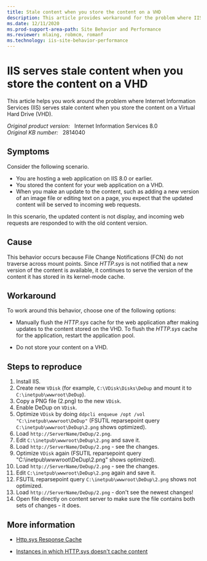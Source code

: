 ```yaml
---
title: Stale content when you store the content on a VHD
description: This article provides workaround for the problem where IIS serves stale content when you store the content on a VHD.
ms.date: 12/11/2020
ms.prod-support-area-path: Site Behavior and Performance
ms.reviewer: mlaing, robmcm, romanf
ms.technology: iis-site-behavior-performance
---
```

# IIS serves stale content when you store the content on a VHD

This article helps you work around the problem where Internet Information Services (IIS) serves stale content when you store the content on a Virtual Hard Drive (VHD).

_Original product version:_ &nbsp; Internet Information Services 8.0  
_Original KB number:_ &nbsp; 2814040

## Symptoms

Consider the following scenario.

- You are hosting a web application on IIS 8.0 or earlier.
- You stored the content for your web application on a VHD.
- When you make an update to the content, such as adding a new version of an image file or editing text on a page, you expect that the updated content will be served to incoming web requests.

In this scenario, the updated content is not display, and incoming web requests are responded to with the old content version.

## Cause

This behavior occurs because File Change Notifications (FCN) do not traverse across mount points. Since *HTTP.sys* is not notified that a new version of the content is available, it continues to serve the version of the content it has stored in its kernel-mode cache.

## Workaround

To work around this behavior, choose one of the following options:

- Manually flush the *HTTP.sys* cache for the web application after making updates to the content stored on the VHD. To flush the *HTTP.sys* cache for the application, restart the application pool.

- Do not store your content on a VHD.

## Steps to reproduce

1. Install IIS.
1. Create new `VDisk` (for example, `C:\VDisk\Disks\DeDup` and mount it to `C:\inetpub\wwwroot\DeDup`).
1. Copy a PNG file (2.png) to the new `VDisk`.
1. Enable DeDup on `VDisk`.
1. Optimize `VDisk` by doing `ddpcli enqueue /opt /vol "C:\inetpub\wwwroot\DeDup"` (FSUTIL reparsepoint query `C:\inetpub\wwwroot\DeDup\2.png` shows optimized).
1. Load `http://ServerName/DeDup/2.png`.
1. Edit `C:\inetpub\wwwroot\DeDup\2.png` and save it.
1. Load `http://ServerName/DeDup/2.png` - see the changes.
1. Optimize `VDisk` again (FSUTIL reparsepoint query "C:\inetpub\wwwroot\DeDup\2.png" shows optimized).
1. Load `http://ServerName/DeDup/2.png` - see the changes.
1. Edit `C:\inetpub\wwwroot\DeDup\2.png` again and save it.
1. FSUTIL reparsepoint query `C:\inetpub\wwwroot\DeDup\2.png` shows not optimized.
1. Load `http://ServerName/DeDup/2.png` - don't see the newest changes!
1. Open file directly on content server to make sure the file contains both sets of changes - it does.

## More information

- [Http.sys Response Cache](/previous-versions/windows/it-pro/windows-server-2003/cc781368(v=ws.10))

- [Instances in which HTTP.sys doesn't cache content](/troubleshoot/iis/instances-httpsys-not-cache)
